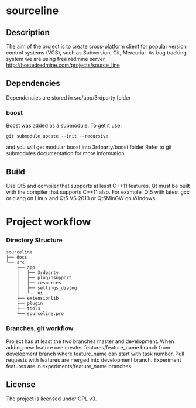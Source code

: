 # sourceline

## Description
The aim of the project is to create cross-platform client for popular version control systems (VCS), such as Subversion, Git, Mercurial.
As bug tracking system we are using free redmine server
http://hostedredmine.com/projects/source_line

## Dependencies

Dependencies are stored in src/app/3rdparty folder

### boost
Boost was added as a submodule. To get it use:
```text
git submodule update --init --recursive
```
and you will get modular boost into 3rdparty/boost folder
Refer to git submodules documentation for more information.

## Build

Use Qt5 and compiler that supports at least C++11 features. Qt must be built with the compiler that supports C++11 also.
For example, Qt5 with latest gcc or clang on Linux and Qt5 VS 2013 or Qt5MinGW on Windows.

# Project workflow

### Directory Structure

```text
sourceline
├── docs
└── src
    ├── app
    │   ├── 3rdparty
    │   ├── pluginsupport
    │   ├── resources
    │   ├── settings_dialog
    │   └── ui
    ├── extensionlib
    ├── plugin
    ├── tools
    └── sourceline.pro
```

### Branches, git workflow
Project has at least the two branches master and development. When adding new feature one creates features/feature_name branch from development branch where feature_name can start with task number. Pull requests with features are merged into development branch. Experiment features are in experiments/feature_name branches.

## License
The project is licensed under GPL v3.


